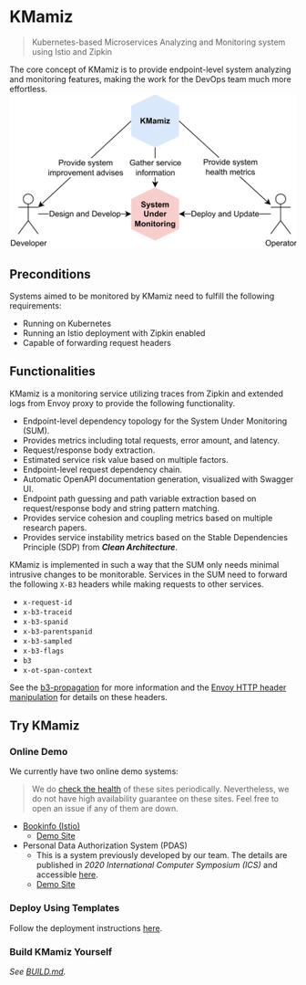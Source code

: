 # KMamiz

> Kubernetes-based Microservices Analyzing and Monitoring system using Istio and Zipkin

The core concept of KMamiz is to provide endpoint-level system analyzing and monitoring features, making the work for the DevOps team much more effortless.
![Concept Diagram of KMamiz](./docs/images/KMamiz%20Arch-Concept.svg)

## Preconditions

Systems aimed to be monitored by KMamiz need to fulfill the following requirements:

- Running on Kubernetes
- Running an Istio deployment with Zipkin enabled
- Capable of forwarding request headers

## Functionalities

KMamiz is a monitoring service utilizing traces from Zipkin and extended logs from Envoy proxy to provide the following functionality.

- Endpoint-level dependency topology for the System Under Monitoring (SUM).
- Provides metrics including total requests, error amount, and latency.
- Request/response body extraction.
- Estimated service risk value based on multiple factors.
- Endpoint-level request dependency chain.
- Automatic OpenAPI documentation generation, visualized with Swagger UI.
- Endpoint path guessing and path variable extraction based on request/response body and string pattern matching.
- Provides service cohesion and coupling metrics based on multiple research papers.
- Provides service instability metrics based on the Stable Dependencies Principle (SDP) from **_Clean Architecture_**.

KMamiz is implemented in such a way that the SUM only needs minimal intrusive changes to be monitorable. Services in the SUM need to forward the following `X-B3` headers while making requests to other services.

- `x-request-id`
- `x-b3-traceid`
- `x-b3-spanid`
- `x-b3-parentspanid`
- `x-b3-sampled`
- `x-b3-flags`
- `b3`
- `x-ot-span-context`

See the [b3-propagation](https://github.com/openzipkin/b3-propagation) for more information and the [Envoy HTTP header manipulation](https://www.envoyproxy.io/docs/envoy/latest/configuration/http/http_conn_man/headers.html) for details on these headers.

## Try KMamiz

### Online Demo

We currently have two online demo systems:

> We do [check the health](https://uptime.stw.tw/status/kmamiz) of these sites periodically. Nevertheless, we do not have high availability guarantee on these sites. Feel free to open an issue if any of them are down.

- [Bookinfo (Istio)](https://istio.io/latest/docs/examples/bookinfo/)
  - [Demo Site](https://kmamiz-demo.stw.tw)
- Personal Data Authorization System (PDAS)
  - This is a system previously developed by our team. The details are published in _2020 International Computer Symposium (ICS)_ and accessible [here](https://doi.org/10.1109/ICS51289.2020.00106).
  - [Demo Site](https://kmamiz-pdas-demo.stw.tw)

### Deploy Using Templates

Follow the deployment instructions [here](./deploy).

### Build KMamiz Yourself

_See [BUILD.md](BUILD.md)._
